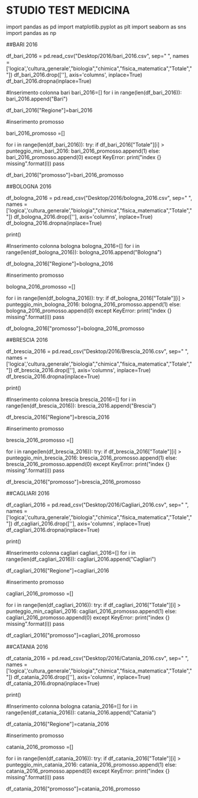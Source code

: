 # STUDIO TEST MEDICINA


import pandas as pd
import matplotlib.pyplot as plt
import seaborn as sns
import pandas as np


##BARI 2016

df_bari_2016 = pd.read_csv("Desktop/2016/bari_2016.csv", sep=" ", names = ['logica','cultura_generale',"biologia","chimica","fisica_matematica","Totale",""])
df_bari_2016.drop([''], axis='columns', inplace=True)
df_bari_2016.dropna(inplace=True)


#Inserimento colonna bari
bari_2016=[]
for i in range(len(df_bari_2016)):
    bari_2016.append("Bari")

df_bari_2016["Regione"]=bari_2016


#inserimento promosso

bari_2016_promosso =[]

for i in range(len(df_bari_2016)):
    try:
        if df_bari_2016["Totale"][i] > punteggio_min_bari_2016:
         bari_2016_promosso.append(1)
        else:
         bari_2016_promosso.append(0)
    except KeyError:
        print("index {} missing".format(i))
        pass

df_bari_2016["promosso"]=bari_2016_promosso

##BOLOGNA 2016

df_bologna_2016 = pd.read_csv("Desktop/2016/bologna_2016.csv", sep=" ", names = ['logica','cultura_generale',"biologia","chimica","fisica_matematica","Totale",""])
df_bologna_2016.drop([''], axis='columns', inplace=True)
df_bologna_2016.dropna(inplace=True)

print()

#Inserimento colonna bologna
bologna_2016=[]
for i in range(len(df_bologna_2016)):
    bologna_2016.append("Bologna")

df_bologna_2016["Regione"]=bologna_2016

#inserimento promosso

bologna_2016_promosso =[]

for i in range(len(df_bologna_2016)):
    try:
        if df_bologna_2016["Totale"][i] > punteggio_min_bologna_2016:
         bologna_2016_promosso.append(1)
        else:
         bologna_2016_promosso.append(0)
    except KeyError:
        print("index {} missing".format(i))
        pass

df_bologna_2016["promosso"]=bologna_2016_promosso


##BRESCIA 2016

df_brescia_2016 = pd.read_csv("Desktop/2016/Brescia_2016.csv", sep=" ", names = ['logica','cultura_generale',"biologia","chimica","fisica_matematica","Totale",""])
df_brescia_2016.drop([''], axis='columns', inplace=True)
df_brescia_2016.dropna(inplace=True)

print()

#Inserimento colonna brescia
brescia_2016=[]
for i in range(len(df_brescia_2016)):
    brescia_2016.append("Brescia")

df_brescia_2016["Regione"]=brescia_2016

#inserimento promosso

brescia_2016_promosso =[]

for i in range(len(df_brescia_2016)):
    try:
        if df_brescia_2016["Totale"][i] > punteggio_min_brescia_2016:
         brescia_2016_promosso.append(1)
        else:
         brescia_2016_promosso.append(0)
    except KeyError:
        print("index {} missing".format(i))
        pass

df_brescia_2016["promosso"]=brescia_2016_promosso


##CAGLIARI 2016

df_cagliari_2016 = pd.read_csv("Desktop/2016/Cagliari_2016.csv", sep=" ", names = ['logica','cultura_generale',"biologia","chimica","fisica_matematica","Totale",""])
df_cagliari_2016.drop([''], axis='columns', inplace=True)
df_cagliari_2016.dropna(inplace=True)

print()

#Inserimento colonna cagliari
cagliari_2016=[]
for i in range(len(df_cagliari_2016)):
    cagliari_2016.append("Cagliari")

df_cagliari_2016["Regione"]=cagliari_2016

#inserimento promosso

cagliari_2016_promosso =[]

for i in range(len(df_cagliari_2016)):
    try:
        if df_cagliari_2016["Totale"][i] > punteggio_min_cagliari_2016:
         cagliari_2016_promosso.append(1)
        else:
         cagliari_2016_promosso.append(0)
    except KeyError:
        print("index {} missing".format(i))
        pass

df_cagliari_2016["promosso"]=cagliari_2016_promosso



##CATANIA 2016

df_catania_2016 = pd.read_csv("Desktop/2016/Catania_2016.csv", sep=" ", names = ['logica','cultura_generale',"biologia","chimica","fisica_matematica","Totale",""])
df_catania_2016.drop([''], axis='columns', inplace=True)
df_catania_2016.dropna(inplace=True)

print()

#Inserimento colonna bologna
catania_2016=[]
for i in range(len(df_catania_2016)):
    catania_2016.append("Catania")

df_catania_2016["Regione"]=catania_2016

#inserimento promosso

catania_2016_promosso =[]

for i in range(len(df_catania_2016)):
    try:
        if df_catania_2016["Totale"][i] > punteggio_min_catania_2016:
         catania_2016_promosso.append(1)
        else:
         catania_2016_promosso.append(0)
    except KeyError:
        print("index {} missing".format(i))
        pass

df_catania_2016["promosso"]=catania_2016_promosso





